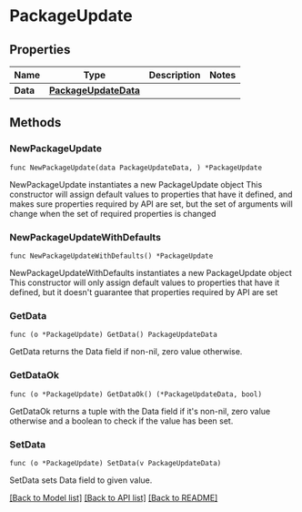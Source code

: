 # PackageUpdate

## Properties

Name | Type | Description | Notes
------------ | ------------- | ------------- | -------------
**Data** | [**PackageUpdateData**](PackageUpdateData.md) |  | 

## Methods

### NewPackageUpdate

`func NewPackageUpdate(data PackageUpdateData, ) *PackageUpdate`

NewPackageUpdate instantiates a new PackageUpdate object
This constructor will assign default values to properties that have it defined,
and makes sure properties required by API are set, but the set of arguments
will change when the set of required properties is changed

### NewPackageUpdateWithDefaults

`func NewPackageUpdateWithDefaults() *PackageUpdate`

NewPackageUpdateWithDefaults instantiates a new PackageUpdate object
This constructor will only assign default values to properties that have it defined,
but it doesn't guarantee that properties required by API are set

### GetData

`func (o *PackageUpdate) GetData() PackageUpdateData`

GetData returns the Data field if non-nil, zero value otherwise.

### GetDataOk

`func (o *PackageUpdate) GetDataOk() (*PackageUpdateData, bool)`

GetDataOk returns a tuple with the Data field if it's non-nil, zero value otherwise
and a boolean to check if the value has been set.

### SetData

`func (o *PackageUpdate) SetData(v PackageUpdateData)`

SetData sets Data field to given value.



[[Back to Model list]](../README.md#documentation-for-models) [[Back to API list]](../README.md#documentation-for-api-endpoints) [[Back to README]](../README.md)


